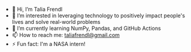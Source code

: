 - 👋 Hi, I’m Talia Frendl
- 👀 I’m interested in leveraging technology to positively impact people's lives and solve real-world problems
- 🌱 I’m currently learning NumPy, Pandas, and GitHub Actions
- 📫 How to reach me: taliafrendl@gmail.com
- ⚡ Fun fact: I'm a NASA intern!
